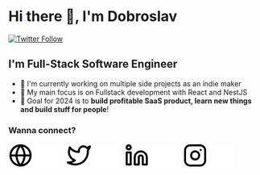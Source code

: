 # Hi there 👋, I'm Dobroslav

[![Twitter Follow](https://img.shields.io/twitter/follow/dobroslav_dev?color=1DA1F2&logo=twitter&style=for-the-badge)](https://twitter.com/intent/follow?original_referer=https://github.com/DobroslavR&screen_name=dobroslav_dev)

## I'm Full-Stack Software Engineer

- 🚀 I'm currently working on multiple side projects as an indie maker
- 📕 My main focus is on Fullstack development with React and NestJS
- 🤔 Goal for 2024 is to **build profitable SaaS product, learn new things and build stuff for people**!

### Wanna connect?

[![website](./img/globe-light.svg)](https://www.dobroslavradosavljevic.com/#gh-light-mode-only)
[![website](./img/globe-dark.svg)](https://www.dobroslavradosavljevic.com/#gh-dark-mode-only)
&nbsp;&nbsp;
[![website](./img/twitter-light.svg)](https://twitter.com/dobroslav_dev#gh-light-mode-only)
[![website](./img/twitter-dark.svg)](https://twitter.com/dobroslav_dev#gh-dark-mode-only)
&nbsp;&nbsp;
[![website](./img/linkedin-light.svg)](https://linkedin.com/in/dobroslav-radosavljevic#gh-light-mode-only)
[![website](./img/linkedin-dark.svg)](https://linkedin.com/in/dobroslav-radosavljevic#gh-dark-mode-only)
&nbsp;&nbsp;
[![website](./img/instagram-light.svg)](https://instagram.com/dobroslav.radosavljevic#gh-light-mode-only)
[![website](./img/instagram-dark.svg)](https://instagram.com/dobroslav.radosavljevic#gh-dark-mode-only)

[tweet_audience]: https://twitter.com/TweetAudienceHQ
